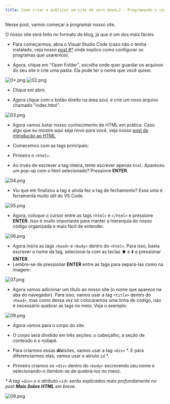 ```yaml
---
title: Como criar e publicar um site do zero &num;2 - Programando o corpo do nosso site
---
```

Nesse post, vamos começar a programar nosso site.

O nosso site será feito no formato de blog, já que é um dos mais fáceis.

<!--more-->

- Para começarmos, abra o Visual Studio Code (caso não o tenha instalado, veja nosso [post #*](https://heitormaverick.github.io/easycoding/blog/2020/08/07/como-criar-site-do-zero-pt*/) onde explico como configurar os programas que usaremos).

- Agora, clique em "Open Folder", escolha onde quer guardar os arquivos do seu site e crie uma pasta. Ela pode ter o nome que você quiser.

![0*.png](https://heitormaverick.github.io/easycoding/images/ccsz2/0*.png)
![02.png](https://heitormaverick.github.io/easycoding/images/ccsz2/02.png)

- Clique em abrir.

- Agora clique com o botão direito na área azul, e crie um novo arquivo chamado "index.html".

![03.png](https://heitormaverick.github.io/easycoding/images/ccsz2/03.png)

- Agora vamos botar nosso conhecimento de HTML em prática. Caso algo que eu mostre aqui seja novo para você, veja nosso [post de introducão ao HTML](https://heitormaverick.github.io/easycoding/blog/2020/08/05/introducao-ao-html/)

- Comecemos com as tags principais:
- Primeiro o `<html>`.
- Ao invés de escrever a tag inteira, tente escrever apenas `html`. Apareceu um pop-up com o html selecionado? Pressione **ENTER**.

![04.png](https://heitormaverick.github.io/easycoding/images/ccsz2/04.png)
 
- Viu que ele finalizou a tag e ainda fez a tag de fechamento? Essa uma é ferramenta muito útil do VS Code.

![05.png](https://heitormaverick.github.io/easycoding/images/ccsz2/05.png)

- Agora, coloque o cursor entre as tags `<html>` e `</html>` e pressione **ENTER**. Isso é muito importante para manter a hierarquia do nosso código organizada e mais fácil de entender.

![06.png](https://heitormaverick.github.io/easycoding/images/ccsz2/06.png)

- Agora insira as tags `<head>` e `<body>` dentro do `<html>`. Para isso, basta escrever o nome da tag, selecioná-la com as teclas ⬆️ e ⬇️ e pressionar **ENTER**.
- Lembre-se de pressionar **ENTER** entre as tags para separá-las como na imagem:

![07.png](https://heitormaverick.github.io/easycoding/images/ccsz2/07.png)

- Agora vamos adicionar um título ao nosso site (o nome que aparece na aba do navegador). Para isso, vamos usar a tag `<title>` dentro do `<head>`, mas como dessa vez só colocaremos uma linha de código, não é necessário quebrar as tags no meio. Veja o exemplo:

![08.png](https://heitormaverick.github.io/easycoding/images/ccsz2/08.png)

- Agora vamos para o corpo do site.
- O corpo será dividido em três seções: o cabeçalho, a seção de conteúdo e o rodapé.
- Para criarmos essas **div**isões, vamos usar a tag `<div>` \*. E para diferenciarmos elas, vamos usar o atriuto `id` \*.

- Primeiro criamos os `<div>` dentro do `<body>` escrevendo seu nome e selecionando-o (lembre-se de quebrá-los no meio).

*\* A tag `<div>` e o atributo `<id>` serão explicados mais profundamente no post **Mais Sobre HTML** em breve.*

![09.png](https://heitormaverick.github.io/easycoding/images/ccsz2/09.png)